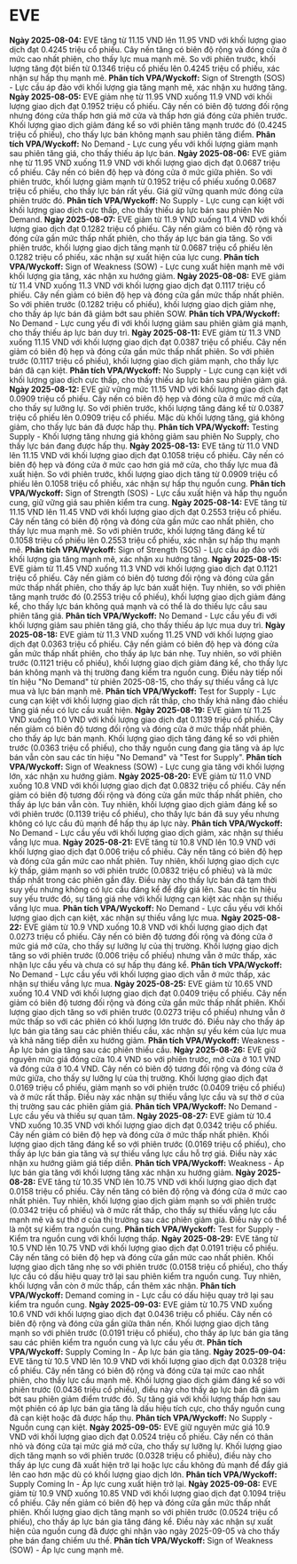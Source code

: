 # EVE

**Ngày 2025-08-04:** EVE tăng từ 11.15 VND lên 11.95 VND với khối lượng giao dịch đạt 0.4245 triệu cổ phiếu. Cây nến tăng có biên độ rộng và đóng cửa ở mức cao nhất phiên, cho thấy lực mua mạnh mẽ. So với phiên trước, khối lượng tăng đột biến từ 0.1346 triệu cổ phiếu lên 0.4245 triệu cổ phiếu, xác nhận sự hấp thụ mạnh mẽ. **Phân tích VPA/Wyckoff:** Sign of Strength (SOS) - Lực cầu áp đảo với khối lượng gia tăng mạnh mẽ, xác nhận xu hướng tăng.
**Ngày 2025-08-05:** EVE giảm nhẹ từ 11.95 VND xuống 11.9 VND với khối lượng giao dịch đạt 0.1952 triệu cổ phiếu. Cây nến có biên độ tương đối rộng nhưng đóng cửa thấp hơn giá mở cửa và thấp hơn giá đóng cửa phiên trước. Khối lượng giao dịch giảm đáng kể so với phiên tăng mạnh trước đó (0.4245 triệu cổ phiếu), cho thấy lực bán không mạnh sau phiên tăng điểm. **Phân tích VPA/Wyckoff:** No Demand - Lực cung yếu với khối lượng giảm mạnh sau phiên tăng giá, cho thấy thiếu áp lực bán.
**Ngày 2025-08-06:** EVE giảm nhẹ từ 11.95 VND xuống 11.9 VND với khối lượng giao dịch đạt 0.0687 triệu cổ phiếu. Cây nến có biên độ hẹp và đóng cửa ở mức giữa phiên. So với phiên trước, khối lượng giảm mạnh từ 0.1952 triệu cổ phiếu xuống 0.0687 triệu cổ phiếu, cho thấy lực bán rất yếu. Giá giữ vững quanh mức đóng cửa phiên trước đó. **Phân tích VPA/Wyckoff:** No Supply - Lực cung cạn kiệt với khối lượng giao dịch cực thấp, cho thấy thiếu áp lực bán sau phiên No Demand.
**Ngày 2025-08-07:** EVE giảm từ 11.9 VND xuống 11.4 VND với khối lượng giao dịch đạt 0.1282 triệu cổ phiếu. Cây nến giảm có biên độ rộng và đóng cửa gần mức thấp nhất phiên, cho thấy áp lực bán gia tăng. So với phiên trước, khối lượng giao dịch tăng mạnh từ 0.0687 triệu cổ phiếu lên 0.1282 triệu cổ phiếu, xác nhận sự xuất hiện của lực cung. **Phân tích VPA/Wyckoff:** Sign of Weakness (SOW) - Lực cung xuất hiện mạnh mẽ với khối lượng gia tăng, xác nhận xu hướng giảm.
**Ngày 2025-08-08:** EVE giảm từ 11.4 VND xuống 11.3 VND với khối lượng giao dịch đạt 0.1117 triệu cổ phiếu. Cây nến giảm có biên độ hẹp và đóng cửa gần mức thấp nhất phiên. So với phiên trước (0.1282 triệu cổ phiếu), khối lượng giao dịch giảm nhẹ, cho thấy áp lực bán đã giảm bớt sau phiên SOW. **Phân tích VPA/Wyckoff:** No Demand - Lực cung yếu đi với khối lượng giảm sau phiên giảm giá mạnh, cho thấy thiếu áp lực bán duy trì.
**Ngày 2025-08-11:** EVE giảm từ 11.3 VND xuống 11.15 VND với khối lượng giao dịch đạt 0.0387 triệu cổ phiếu. Cây nến giảm có biên độ hẹp và đóng cửa gần mức thấp nhất phiên. So với phiên trước (0.1117 triệu cổ phiếu), khối lượng giao dịch giảm mạnh, cho thấy lực bán đã cạn kiệt. **Phân tích VPA/Wyckoff:** No Supply - Lực cung cạn kiệt với khối lượng giao dịch cực thấp, cho thấy thiếu áp lực bán sau phiên giảm giá.
**Ngày 2025-08-12:** EVE giữ vững mức 11.15 VND với khối lượng giao dịch đạt 0.0909 triệu cổ phiếu. Cây nến có biên độ hẹp và đóng cửa ở mức mở cửa, cho thấy sự lưỡng lự. So với phiên trước, khối lượng tăng đáng kể từ 0.0387 triệu cổ phiếu lên 0.0909 triệu cổ phiếu. Mặc dù khối lượng tăng, giá không giảm, cho thấy lực bán đã được hấp thụ. **Phân tích VPA/Wyckoff:** Testing Supply - Khối lượng tăng nhưng giá không giảm sau phiên No Supply, cho thấy lực bán đang được hấp thụ.
**Ngày 2025-08-13:** EVE tăng từ 11.0 VND lên 11.15 VND với khối lượng giao dịch đạt 0.1058 triệu cổ phiếu. Cây nến có biên độ hẹp và đóng cửa ở mức cao hơn giá mở cửa, cho thấy lực mua đã xuất hiện. So với phiên trước, khối lượng giao dịch tăng từ 0.0909 triệu cổ phiếu lên 0.1058 triệu cổ phiếu, xác nhận sự hấp thụ nguồn cung. **Phân tích VPA/Wyckoff:** Sign of Strength (SOS) - Lực cầu xuất hiện và hấp thụ nguồn cung, giữ vững giá sau phiên kiểm tra cung.
**Ngày 2025-08-14:** EVE tăng từ 11.15 VND lên 11.45 VND với khối lượng giao dịch đạt 0.2553 triệu cổ phiếu. Cây nến tăng có biên độ rộng và đóng cửa gần mức cao nhất phiên, cho thấy lực mua mạnh mẽ. So với phiên trước, khối lượng tăng đáng kể từ 0.1058 triệu cổ phiếu lên 0.2553 triệu cổ phiếu, xác nhận sự hấp thụ mạnh mẽ. **Phân tích VPA/Wyckoff:** Sign of Strength (SOS) - Lực cầu áp đảo với khối lượng gia tăng mạnh mẽ, xác nhận xu hướng tăng.
**Ngày 2025-08-15:** EVE giảm từ 11.45 VND xuống 11.3 VND với khối lượng giao dịch đạt 0.1121 triệu cổ phiếu. Cây nến giảm có biên độ tương đối rộng và đóng cửa gần mức thấp nhất phiên, cho thấy áp lực bán xuất hiện. Tuy nhiên, so với phiên tăng mạnh trước đó (0.2553 triệu cổ phiếu), khối lượng giao dịch giảm đáng kể, cho thấy lực bán không quá mạnh và có thể là do thiếu lực cầu sau phiên tăng giá. **Phân tích VPA/Wyckoff:** No Demand - Lực cầu yếu đi với khối lượng giảm sau phiên tăng giá, cho thấy thiếu áp lực mua duy trì.
**Ngày 2025-08-18:** EVE giảm từ 11.3 VND xuống 11.25 VND với khối lượng giao dịch đạt 0.0363 triệu cổ phiếu. Cây nến giảm có biên độ hẹp và đóng cửa gần mức thấp nhất phiên, cho thấy áp lực bán nhẹ. Tuy nhiên, so với phiên trước (0.1121 triệu cổ phiếu), khối lượng giao dịch giảm đáng kể, cho thấy lực bán không mạnh và thị trường đang kiểm tra nguồn cung. Điều này tiếp nối tín hiệu "No Demand" từ phiên 2025-08-15, cho thấy sự thiếu vắng cả lực mua và lực bán mạnh mẽ. **Phân tích VPA/Wyckoff:** Test for Supply - Lực cung cạn kiệt với khối lượng giao dịch rất thấp, cho thấy khả năng đảo chiều tăng giá nếu có lực cầu xuất hiện.
**Ngày 2025-08-19:** EVE giảm từ 11.25 VND xuống 11.0 VND với khối lượng giao dịch đạt 0.1139 triệu cổ phiếu. Cây nến giảm có biên độ tương đối rộng và đóng cửa ở mức thấp nhất phiên, cho thấy áp lực bán mạnh. Khối lượng giao dịch tăng đáng kể so với phiên trước (0.0363 triệu cổ phiếu), cho thấy nguồn cung đang gia tăng và áp lực bán vẫn còn sau các tín hiệu "No Demand" và "Test for Supply". **Phân tích VPA/Wyckoff:** Sign of Weakness (SOW) - Lực cung gia tăng với khối lượng lớn, xác nhận xu hướng giảm.
**Ngày 2025-08-20:** EVE giảm từ 11.0 VND xuống 10.8 VND với khối lượng giao dịch đạt 0.0832 triệu cổ phiếu. Cây nến giảm có biên độ tương đối rộng và đóng cửa gần mức thấp nhất phiên, cho thấy áp lực bán vẫn còn. Tuy nhiên, khối lượng giao dịch giảm đáng kể so với phiên trước (0.1139 triệu cổ phiếu), cho thấy lực bán đã suy yếu nhưng không có lực cầu đủ mạnh để hấp thụ áp lực này. **Phân tích VPA/Wyckoff:** No Demand - Lực cầu yếu với khối lượng giao dịch giảm, xác nhận sự thiếu vắng lực mua.
**Ngày 2025-08-21:** EVE tăng từ 10.8 VND lên 10.9 VND với khối lượng giao dịch đạt 0.006 triệu cổ phiếu. Cây nến tăng có biên độ hẹp và đóng cửa gần mức cao nhất phiên. Tuy nhiên, khối lượng giao dịch cực kỳ thấp, giảm mạnh so với phiên trước (0.0832 triệu cổ phiếu) và là mức thấp nhất trong các phiên gần đây. Điều này cho thấy lực bán đã tạm thời suy yếu nhưng không có lực cầu đáng kể để đẩy giá lên. Sau các tín hiệu suy yếu trước đó, sự tăng giá nhẹ với khối lượng cạn kiệt xác nhận sự thiếu vắng lực mua. **Phân tích VPA/Wyckoff:** No Demand - Lực cầu yếu với khối lượng giao dịch cạn kiệt, xác nhận sự thiếu vắng lực mua.
**Ngày 2025-08-22:** EVE giảm từ 10.9 VND xuống 10.8 VND với khối lượng giao dịch đạt 0.0273 triệu cổ phiếu. Cây nến có biên độ tương đối rộng và đóng cửa ở mức giá mở cửa, cho thấy sự lưỡng lự của thị trường. Khối lượng giao dịch tăng so với phiên trước (0.006 triệu cổ phiếu) nhưng vẫn ở mức thấp, xác nhận lực cầu yếu và chưa có sự hấp thụ đáng kể. **Phân tích VPA/Wyckoff:** No Demand - Lực cầu yếu với khối lượng giao dịch vẫn ở mức thấp, xác nhận sự thiếu vắng lực mua.
**Ngày 2025-08-25:** EVE giảm từ 10.65 VND xuống 10.4 VND với khối lượng giao dịch đạt 0.0409 triệu cổ phiếu. Cây nến giảm có biên độ tương đối rộng và đóng cửa gần mức thấp nhất phiên. Khối lượng giao dịch tăng so với phiên trước (0.0273 triệu cổ phiếu) nhưng vẫn ở mức thấp so với các phiên có khối lượng lớn trước đó. Điều này cho thấy áp lực bán gia tăng sau các phiên thiếu cầu, xác nhận sự yếu kém của lực mua và khả năng tiếp diễn xu hướng giảm. **Phân tích VPA/Wyckoff:** Weakness - Áp lực bán gia tăng sau các phiên thiếu cầu.
**Ngày 2025-08-26:** EVE giữ nguyên mức giá đóng cửa 10.4 VND so với phiên trước, mở cửa ở 10.1 VND và đóng cửa ở 10.4 VND. Cây nến có biên độ tương đối rộng và đóng cửa ở mức giữa, cho thấy sự lưỡng lự của thị trường. Khối lượng giao dịch đạt 0.0169 triệu cổ phiếu, giảm mạnh so với phiên trước (0.0409 triệu cổ phiếu) và ở mức rất thấp. Điều này xác nhận sự thiếu vắng lực cầu và sự thờ ơ của thị trường sau các phiên giảm giá. **Phân tích VPA/Wyckoff:** No Demand - Lực cầu yếu và thiếu sự quan tâm.
**Ngày 2025-08-27:** EVE giảm từ 10.4 VND xuống 10.35 VND với khối lượng giao dịch đạt 0.0342 triệu cổ phiếu. Cây nến giảm có biên độ hẹp và đóng cửa ở mức thấp nhất phiên. Khối lượng giao dịch tăng đáng kể so với phiên trước (0.0169 triệu cổ phiếu), cho thấy áp lực bán gia tăng và sự thiếu vắng lực cầu hỗ trợ giá. Điều này xác nhận xu hướng giảm giá tiếp diễn. **Phân tích VPA/Wyckoff:** Weakness - Áp lực bán gia tăng với khối lượng tăng xác nhận xu hướng giảm.
**Ngày 2025-08-28:** EVE tăng từ 10.35 VND lên 10.75 VND với khối lượng giao dịch đạt 0.0158 triệu cổ phiếu. Cây nến tăng có biên độ rộng và đóng cửa ở mức cao nhất phiên. Tuy nhiên, khối lượng giao dịch giảm mạnh so với phiên trước (0.0342 triệu cổ phiếu) và ở mức rất thấp, cho thấy sự thiếu vắng lực cầu mạnh mẽ và sự thờ ơ của thị trường sau các phiên giảm giá. Điều này có thể là một sự kiểm tra nguồn cung. **Phân tích VPA/Wyckoff:** Test for Supply - Kiểm tra nguồn cung với khối lượng thấp.
**Ngày 2025-08-29:** EVE tăng từ 10.5 VND lên 10.75 VND với khối lượng giao dịch đạt 0.0191 triệu cổ phiếu. Cây nến tăng có biên độ hẹp và đóng cửa gần mức cao nhất phiên. Khối lượng giao dịch tăng nhẹ so với phiên trước (0.0158 triệu cổ phiếu), cho thấy lực cầu có dấu hiệu quay trở lại sau phiên kiểm tra nguồn cung. Tuy nhiên, khối lượng vẫn còn ở mức thấp, cần thêm xác nhận. **Phân tích VPA/Wyckoff:** Demand coming in - Lực cầu có dấu hiệu quay trở lại sau kiểm tra nguồn cung.
**Ngày 2025-09-03:** EVE giảm từ 10.75 VND xuống 10.6 VND với khối lượng giao dịch đạt 0.0436 triệu cổ phiếu. Cây nến có biên độ rộng và đóng cửa gần giữa thân nến. Khối lượng giao dịch tăng mạnh so với phiên trước (0.0191 triệu cổ phiếu), cho thấy áp lực bán gia tăng sau các phiên kiểm tra nguồn cung và lực cầu yếu ớt. **Phân tích VPA/Wyckoff:** Supply Coming In - Áp lực bán gia tăng.
**Ngày 2025-09-04:** EVE tăng từ 10.5 VND lên 10.9 VND với khối lượng giao dịch đạt 0.0328 triệu cổ phiếu. Cây nến tăng có biên độ rộng và đóng cửa tại mức cao nhất phiên, cho thấy lực cầu mạnh mẽ. Khối lượng giao dịch giảm đáng kể so với phiên trước (0.0436 triệu cổ phiếu), điều này cho thấy áp lực bán đã giảm bớt sau phiên giảm điểm trước đó. Sự tăng giá với khối lượng thấp hơn sau một phiên có áp lực bán gia tăng là dấu hiệu tích cực, cho thấy nguồn cung đã cạn kiệt hoặc đã được hấp thụ. **Phân tích VPA/Wyckoff:** No Supply - Nguồn cung cạn kiệt.
**Ngày 2025-09-05:** EVE giữ nguyên mức giá 10.9 VND với khối lượng giao dịch đạt 0.0524 triệu cổ phiếu. Cây nến có thân nhỏ và đóng cửa tại mức giá mở cửa, cho thấy sự lưỡng lự. Khối lượng giao dịch tăng mạnh so với phiên trước (0.0328 triệu cổ phiếu), điều này cho thấy áp lực cung đã xuất hiện trở lại hoặc lực cầu không đủ mạnh để đẩy giá lên cao hơn mặc dù có khối lượng giao dịch lớn. **Phân tích VPA/Wyckoff:** Supply Coming In - Áp lực cung xuất hiện trở lại.
**Ngày 2025-09-08:** EVE giảm từ 10.9 VND xuống 10.85 VND với khối lượng giao dịch đạt 0.1094 triệu cổ phiếu. Cây nến giảm có biên độ hẹp và đóng cửa gần mức thấp nhất phiên. Khối lượng giao dịch tăng mạnh so với phiên trước (0.0524 triệu cổ phiếu), cho thấy áp lực bán gia tăng đáng kể. Điều này xác nhận sự xuất hiện của nguồn cung đã được ghi nhận vào ngày 2025-09-05 và cho thấy phe bán đang chiếm ưu thế. **Phân tích VPA/Wyckoff:** Sign of Weakness (SOW) - Áp lực cung mạnh mẽ.
